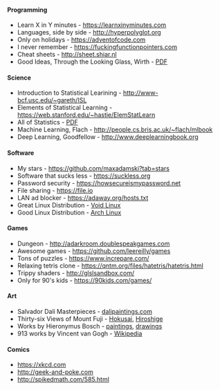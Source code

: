 #### Programming

- Learn X in Y minutes - <https://learnxinyminutes.com>
- Languages, side by side - <http://hyperpolyglot.org>
- Only on holidays - <https://adventofcode.com>
- I never remember - <https://fuckingfunctionpointers.com>
- Cheat sheets - <http://sheet.shiar.nl>
- Good Ideas, Through the Looking Glass, Wirth - [PDF](https://www.inf.ethz.ch/personal/wirth/Articles/GoodIdeas_origFig.pdf)

#### Science

- Introduction to Statistical Learining - <http://www-bcf.usc.edu/~gareth/ISL>
- Elements of Statistical Learning - <https://web.stanford.edu/~hastie/ElemStatLearn>
- All of Statistics - [PDF](http://www.ic.unicamp.br/~wainer/cursos/1s2013/ml/livro.pdf)
- Machine Learning, Flach - <http://people.cs.bris.ac.uk/~flach/mlbook>
- Deep Learning, Goodfellow - <http://www.deeplearningbook.org>

#### Software

- My stars - <https://github.com/maxadamski?tab=stars>
- Software that sucks less - <https://suckless.org>
- Password security - <https://howsecureismypassword.net>
- File sharing - <https://file.io>
- LAN ad blocker - <https://adaway.org/hosts.txt>
- Great Linux Distribution - [Void Linux](https://voidlinux.org)
- Good Linux Distribution - [Arch Linux](https://archlinux.org)

#### Games

- Dungeon - <http://adarkroom.doublespeakgames.com>
- Awesome games - <https://github.com/leereilly/games>
- Tons of puzzles - <https://www.increpare.com/>
- Relaxing tetris clone - <https://qntm.org/files/hatetris/hatetris.html>
- Trippy shaders - <http://glslsandbox.com/>
- Only for 90's kids - <https://90kids.com/games/>

#### Art

- Salvador Dali Masterpieces - [dalipaintings.com][dalipaintings]
- Thirty-six Views of Mount Fuji - [Hokusai][hokusai], [Hiroshige][hiroshige]
- Works by Hieronymus Bosch - [paintings][bosch_paintings], [drawings][bosch_drawings]
- 913 works by Vincent van Gogh - [Wikipedia][van_gogh]

[bosch_drawings]: https://en.wikipedia.org/wiki/Hieronymus_Bosch_drawings
[bosch_paintings]: https://en.wikipedia.org/wiki/List_of_paintings_by_Hieronymus_Bosch
[dalipaintings]: https://www.dalipaintings.com
[van_gogh]: https://en.wikipedia.org/wiki/List_of_works_by_Vincent_van_Gogh
[hokusai]: https://en.wikipedia.org/wiki/Thirty-six_Views_of_Mount_Fuji
[hiroshige]: https://en.wikipedia.org/wiki/Thirty-six_Views_of_Mount_Fuji_(Hiroshige)


#### Comics

- <https://xkcd.com>
- <http://geek-and-poke.com>
- <http://spikedmath.com/585.html>

